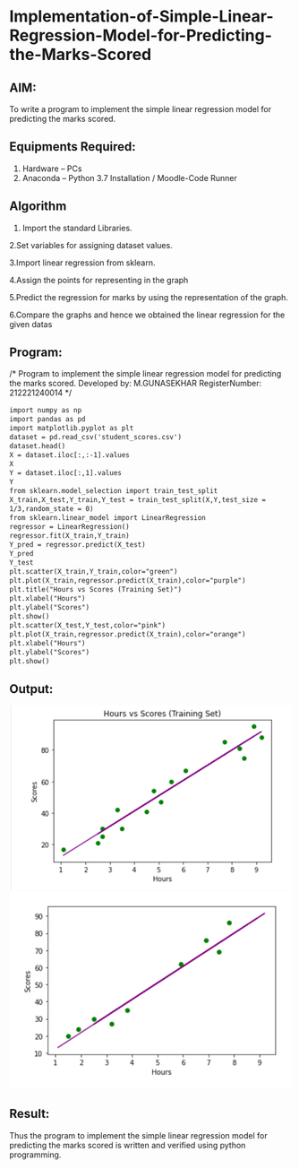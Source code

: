 # Implementation-of-Simple-Linear-Regression-Model-for-Predicting-the-Marks-Scored

## AIM:
To write a program to implement the simple linear regression model for predicting the marks scored.

## Equipments Required:
1. Hardware – PCs
2. Anaconda – Python 3.7 Installation / Moodle-Code Runner

## Algorithm
1. Import the standard Libraries.
 
2.Set variables for assigning dataset values.

3.Import linear regression from sklearn.

4.Assign the points for representing in the graph

5.Predict the regression for marks by using the representation of the graph.

6.Compare the graphs and hence we obtained the linear regression for the given datas

## Program:
/*
Program to implement the simple linear regression model for predicting the marks scored.
Developed by: M.GUNASEKHAR
RegisterNumber:  212221240014
*/
```
import numpy as np
import pandas as pd
import matplotlib.pyplot as plt
dataset = pd.read_csv('student_scores.csv')
dataset.head()
X = dataset.iloc[:,:-1].values
X
Y = dataset.iloc[:,1].values
Y
from sklearn.model_selection import train_test_split
X_train,X_test,Y_train,Y_test = train_test_split(X,Y,test_size = 1/3,random_state = 0)
from sklearn.linear_model import LinearRegression
regressor = LinearRegression()
regressor.fit(X_train,Y_train)
Y_pred = regressor.predict(X_test)
Y_pred
Y_test
plt.scatter(X_train,Y_train,color="green")
plt.plot(X_train,regressor.predict(X_train),color="purple")
plt.title("Hours vs Scores (Training Set)")
plt.xlabel("Hours")
plt.ylabel("Scores")
plt.show()
plt.scatter(X_test,Y_test,color="pink")
plt.plot(X_train,regressor.predict(X_train),color="orange") 
plt.xlabel("Hours")
plt.ylabel("Scores")
plt.show()
```

## Output:
![OUTPUT](https://github.com/gunasekhar159/Implementation-of-Simple-Linear-Regression-Model-for-Predicting-the-Marks-Scored/blob/main/EX2.png?raw=true)
![OUTPUT](https://github.com/gunasekhar159/Implementation-of-Simple-Linear-Regression-Model-for-Predicting-the-Marks-Scored/blob/main/EX2-2.png?raw=true)

## Result:
Thus the program to implement the simple linear regression model for predicting the marks scored is written and verified using python programming.
